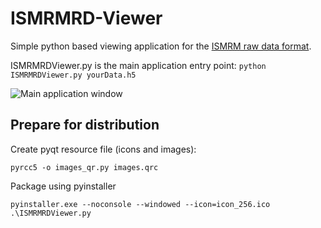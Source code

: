 # ISMRMRD-Viewer
Simple python based viewing application for the [ISMRM raw data format](https://github.com/ismrmrd/ismrmrd).

ISMRMRDViewer.py is the main application entry point: `python ISMRMRDViewer.py yourData.h5`

![Main application window](https://user-images.githubusercontent.com/26109767/32781305-d89ccf00-c944-11e7-8a5d-d32514d0d3ad.png)

## Prepare for distribution
Create pyqt resource file (icons and images):
```
pyrcc5 -o images_qr.py images.qrc
```

Package using pyinstaller
```
pyinstaller.exe --noconsole --windowed --icon=icon_256.ico .\ISMRMRDViewer.py
```
